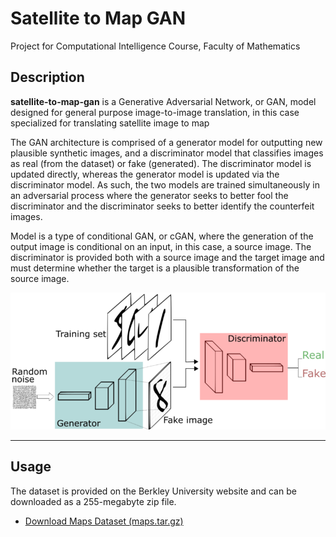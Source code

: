 # Satellite to Map GAN
Project for Computational Intelligence Course, Faculty of Mathematics

## Description

__satellite-to-map-gan__ is a Generative Adversarial Network, or GAN, model designed for general purpose image-to-image translation, in this case specialized for translating satellite image to map

The GAN architecture is comprised of a generator model for outputting new plausible synthetic images, and a discriminator model that classifies images as real (from the dataset) or fake (generated). The discriminator model is updated directly, whereas the generator model is updated via the discriminator model. As such, the two models are trained simultaneously in an adversarial process where the generator seeks to better fool the discriminator and the discriminator seeks to better identify the counterfeit images.

Model is a type of conditional GAN, or cGAN, where the generation of the output image is conditional on an input, in this case, a source image. The discriminator is provided both with a source image and the target image and must determine whether the target is a plausible transformation of the source image.

![architecture](architecture.png)
___

## Usage

The dataset is provided on the Berkley University website and can be downloaded as a 255-megabyte zip file.
* [Download Maps Dataset (maps.tar.gz)](efrosgans.eecs.berkeley.edu/pix2pix/datasets/maps.tar.gz)
